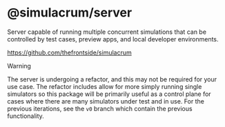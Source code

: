 # @simulacrum/server

Server capable of running multiple concurrent simulations that can be controlled by test cases, preview apps, and local developer environments.

https://github.com/thefrontside/simulacrum

> [!WARNING]  
> The server is undergoing a refactor, and this may not be required for your use case. The refactor includes allow for more simply running single simulators so this package will be primarily useful as a control plane for cases where there are many simulators under test and in use. For the previous iterations, see the `v0` branch which contain the previous functionality.

